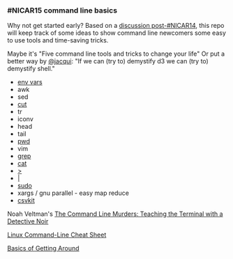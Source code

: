 ### #NICAR15 command line basics

Why not get started early? Based on a [discussion post-#NICAR14](https://twitter.com/mikejcorey/status/440159788979077121), this repo will keep track of some ideas to show command line newcomers some easy to use tools and time-saving tricks.

Maybe it's "Five command line tools and tricks to change your life" Or put a better way by [@jacqui](https://twitter.com/jacqui): "If we can (try to) demystify d3 we can (try to) demystify shell."

* [env vars](http://cli.learncodethehardway.org/book/ex21.html)
* awk
* sed
* [cut](http://www.thegeekstuff.com/2013/06/cut-command-examples/)
* tr
* iconv
* head
* tail
* [pwd](http://cli.learncodethehardway.org/book/ex2.html)
* vim
* [grep](http://cli.learncodethehardway.org/book/ex18.html)
* [cat](http://cli.learncodethehardway.org/book/ex13.html)
* [\>](http://cli.learncodethehardway.org/book/ex15.html)
* [|](http://cli.learncodethehardway.org/book/ex15.html)
* [sudo](https://xkcd.com/149/)
* xargs / gnu parallel - easy map reduce
* [csvkit](http://csvkit.readthedocs.org/en/latest/index.html)

Noah Veltman's [The Command Line Murders: Teaching the Terminal with a Detective Noir](http://veltman.tumblr.com/post/65613277843/the-command-line-murders-teaching-the-terminal-with-a)

[Linux Command-Line Cheat Sheet](http://www.computerworld.com/s/article/print/9030259/Linux_Command_Line_Cheat_Sheet)

[Basics of Getting Around](https://github.com/amandabee/cunyjdata/blob/master/assignments/commandline.md)
